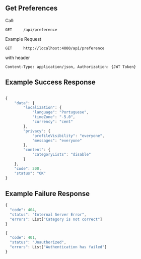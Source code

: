 ## Get Preferences

Call:

```
GET     /api/preference
```

Example Request

```
GET     http://localhost:4000/api/preference
```

with header

```
Content-Type: application/json, Authorization: {JWT Token}
```


## Example Success Response
 
```javascript

{
    "data": {
        "localization": {
            "language": "Portuguese",
            "timeZone": "-5.0",
            "currency": "cent"
        },
        "privacy": {
            "profileVisibility": "everyone",
            "messages": "everyone"
        },
        "content": {
            "categoryLists": "disable"
        }
    },
    "code": 200,
    "status": "OK"
}

```

## Example Failure Response

```javascript
{
  "code": 404,
  "status": "Internal Server Error",
  "errors": List["Category is not correct"]
}

```

```javascript
{
  "code": 401,
  "status": "Unauthorized",
  "errors": List["Authentication has failed"]
}
```